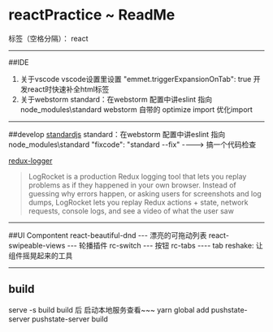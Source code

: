 # reactPractice ~ ReadMe

标签（空格分隔）： react

---

##IDE

 1. 关于vscode
vscode设置里设置 "emmet.triggerExpansionOnTab": true  开发react时快速补全html标签
 2. 关于webstorm
standard：在webstorm 配置中讲eslint 指向 node_modules\standard
webstorm 自带的   optimize import 优化import


----------


##develop
[standardjs](https://standardjs.com/)
standard：在webstorm 配置中讲eslint 指向 node_modules\standard
"fixcode": "standard --fix" ----> 搞一个代码检查


[redux-logger](https://github.com/evgenyrodionov/redux-logger#readme)

>LogRocket is a production Redux logging tool that lets you replay problems as if they happened in your own browser. Instead of guessing why errors happen, or asking users for screenshots and log dumps, LogRocket lets you replay Redux actions + state, network requests, console logs, and see a video of what the user saw


----------


##UI Compontent
react-beautiful-dnd --- 漂亮的可拖动列表
react-swipeable-views --- 轮播插件
rc-switch --- 按钮
rc-tabs ---- tab
reshake: 让组件摇晃起来的工具


----------


## build

serve -s build
build 后 启动本地服务查看~~~
 yarn global add pushstate-server
 pushstate-server build



